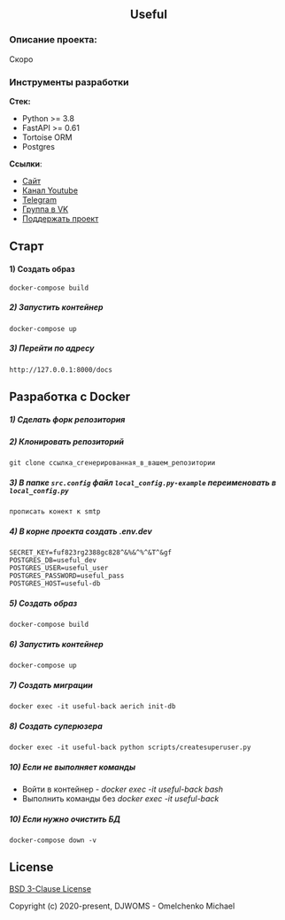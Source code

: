 <h2 align="center">Useful</h2>


### Описание проекта:
Скоро

### Инструменты разработки

**Стек:**
- Python >= 3.8
- FastAPI >= 0.61
- Tortoise ORM
- Postgres

**Ссылки**:
- [Сайт](https://djangochannel.com)
- [Канал Youtube](https://www.youtube.com/channel/UCFCaz7mA2qNodfTh0x1ET5Q)
- [Telegram](https://t.me/fastapiru)
- [Группа в VK](https://vk.com/djangochannel)
- [Поддержать проект](https://donatepay.ru/don/186076)

## Старт

#### 1) Создать образ

    docker-compose build

##### 2) Запустить контейнер

    docker-compose up
    
##### 3) Перейти по адресу

    http://127.0.0.1:8000/docs

## Разработка с Docker

##### 1) Сделать форк репозитория

##### 2) Клонировать репозиторий

    git clone ссылка_сгенерированная_в_вашем_репозитории

##### 3) В папке `src.config` файл `local_config.py-example` переименовать в `local_config.py`

    прописать конект к smtp

##### 4) В корне проекта создать .env.dev

    SECRET_KEY=fuf823rg2388gc828^&%&^%^&T^&gf
    POSTGRES_DB=useful_dev
    POSTGRES_USER=useful_user
    POSTGRES_PASSWORD=useful_pass
    POSTGRES_HOST=useful-db

##### 5) Создать образ

    docker-compose build

##### 6) Запустить контейнер

    docker-compose up
    
##### 7) Создать миграции

    docker exec -it useful-back aerich init-db
    
##### 8) Создать суперюзера

    docker exec -it useful-back python scripts/createsuperuser.py

##### 10) Если не выполняет команды

- Войти в контейнер - _docker exec -it useful-back bash_
- Выполнить команды без _docker exec -it useful-back_ 
                                                        
##### 10) Если нужно очистить БД

    docker-compose down -v
 
## License

[BSD 3-Clause License](https://opensource.org/licenses/BSD-3-Clause)

Copyright (c) 2020-present, DJWOMS - Omelchenko Michael



